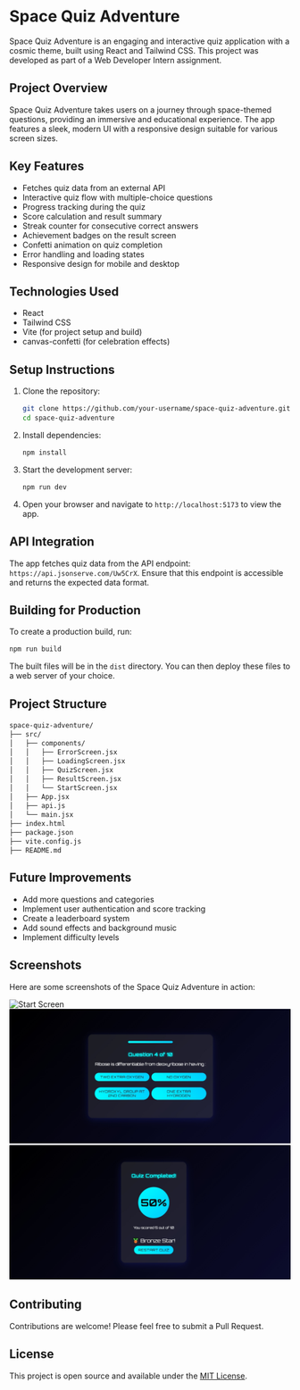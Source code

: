 # Space Quiz Adventure

Space Quiz Adventure is an engaging and interactive quiz application with a cosmic theme, built using React and Tailwind CSS. This project was developed as part of a Web Developer Intern assignment.

## Project Overview

Space Quiz Adventure takes users on a journey through space-themed questions, providing an immersive and educational experience. The app features a sleek, modern UI with a responsive design suitable for various screen sizes.

## Key Features

- Fetches quiz data from an external API
- Interactive quiz flow with multiple-choice questions
- Progress tracking during the quiz
- Score calculation and result summary
- Streak counter for consecutive correct answers
- Achievement badges on the result screen
- Confetti animation on quiz completion
- Error handling and loading states
- Responsive design for mobile and desktop

## Technologies Used

- React
- Tailwind CSS
- Vite (for project setup and build)
- canvas-confetti (for celebration effects)

## Setup Instructions

1. Clone the repository:

   ```sh
   git clone https://github.com/your-username/space-quiz-adventure.git
   cd space-quiz-adventure
   ```

2. Install dependencies:

   ```sh
   npm install
   ```

3. Start the development server:

   ```sh
   npm run dev
   ```

4. Open your browser and navigate to `http://localhost:5173` to view the app.

## API Integration

The app fetches quiz data from the API endpoint: `https://api.jsonserve.com/Uw5CrX`. Ensure that this endpoint is accessible and returns the expected data format.

## Building for Production

To create a production build, run:

```sh
npm run build
```

The built files will be in the `dist` directory. You can then deploy these files to a web server of your choice.

## Project Structure

```
space-quiz-adventure/
├── src/
│   ├── components/
│   │   ├── ErrorScreen.jsx
│   │   ├── LoadingScreen.jsx
│   │   ├── QuizScreen.jsx
│   │   ├── ResultScreen.jsx
│   │   └── StartScreen.jsx
│   ├── App.jsx
│   ├── api.js
│   └── main.jsx
├── index.html
├── package.json
├── vite.config.js
├── README.md
```

## Future Improvements

- Add more questions and categories
- Implement user authentication and score tracking
- Create a leaderboard system
- Add sound effects and background music
- Implement difficulty levels

## Screenshots

Here are some screenshots of the Space Quiz Adventure in action:

![Start Screen](src/assets/screenshots/start-screen.png)
![Quiz Screen](src/assets/screenshots/quiz-screen.png)
![Result Screen](src/assets/screenshots/result-screen.png)


## Contributing

Contributions are welcome! Please feel free to submit a Pull Request.

## License

This project is open source and available under the [MIT License](LICENSE).
